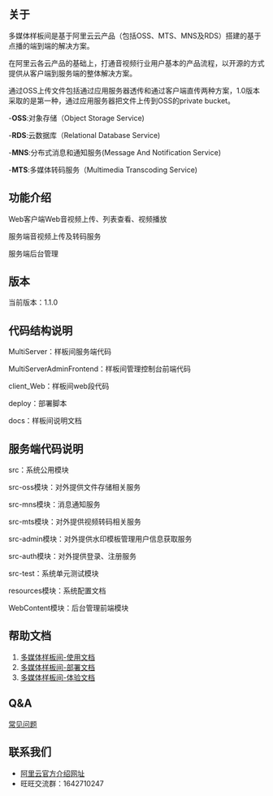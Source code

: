 ## 关于

多媒体样板间是基于阿里云云产品（包括OSS、MTS、MNS及RDS）搭建的基于点播的端到端的解决方案。

在阿里云各云产品的基础上，打通音视频行业用户基本的产品流程，以开源的方式提供从客户端到服务端的整体解决方案。

通过OSS上传文件包括通过应用服务器透传和通过客户端直传两种方案，1.0版本采取的是第一种，通过应用服务器把文件上传到OSS的private bucket。

-**OSS**:对象存储（Object Storage Service)

-**RDS**:云数据库（Relational Database Service)

-**MNS**:分布式消息和通知服务(Message And Notification Service)

-**MTS**:多媒体转码服务（Multimedia Transcoding Service)

## 功能介绍

Web客户端Web音视频上传、列表查看、视频播放

服务端音视频上传及转码服务

服务端后台管理

## 版本

当前版本：1.1.0

## 代码结构说明

MultiServer：样板间服务端代码

MultiServerAdminFrontend：样板间管理控制台前端代码 

client_Web：样板间web段代码  

 
deploy：部署脚本

docs：样板间说明文档 

## 服务端代码说明
src：系统公用模块

src-oss模块：对外提供文件存储相关服务

src-mns模块：消息通知服务

src-mts模块：对外提供视频转码相关服务

src-admin模块：对外提供水印模板管理用户信息获取服务

src-auth模块：对外提供登录、注册服务

src-test：系统单元测试模块

resources模块：系统配置文档

WebContent模块：后台管理前端模块


## 帮助文档
1. [多媒体样板间-使用文档](docs/多媒体样板间-使用文档.pdf)
2. [多媒体样板间-部署文档](docs/多媒体样板间-部署文档.pdf)
3. [多媒体样板间-体验文档](docs/多媒体样板间-体验文档.pdf)


## Q&A
[常见问题](常见问题.md)


## 联系我们
- [阿里云官方介绍网址](https://media.aliyun.com/video/?spm=5176.1890350.1002.4.JEwp6r)  
- 旺旺交流群：1642710247
  

